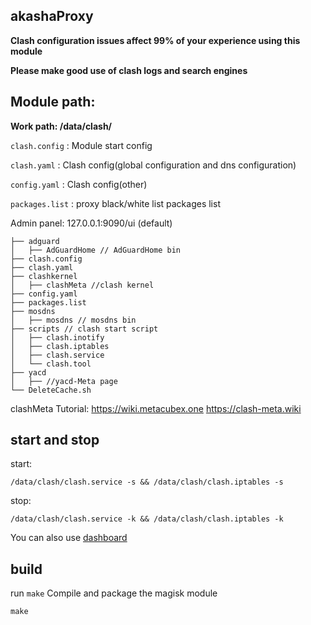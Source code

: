 ## akashaProxy

**Clash configuration issues affect 99% of your experience using this module**

**Please make good use of clash logs and search engines**

## Module path:

**Work path: /data/clash/**

`clash.config` : Module start config

`clash.yaml` : Clash config(global configuration and dns configuration)

`config.yaml` : Clash config(other)

`packages.list` : proxy black/white list packages list

Admin panel: 127.0.0.1:9090/ui (default)


```
├── adguard
│   ├── AdGuardHome // AdGuardHome bin
├── clash.config
├── clash.yaml
├── clashkernel
│   ├── clashMeta //clash kernel
├── config.yaml
├── packages.list
├── mosdns
│   ├── mosdns // mosdns bin
├── scripts // clash start script
│   ├── clash.inotify
│   ├── clash.iptables
│   ├── clash.service
│   └── clash.tool 
├── yacd
│   ├── //yacd-Meta page
└── DeleteCache.sh
```

clashMeta Tutorial:
https://wiki.metacubex.one
https://clash-meta.wiki

## start and stop

start:
```
/data/clash/clash.service -s && /data/clash/clash.iptables -s
```

stop:
```
/data/clash/clash.service -k && /data/clash/clash.iptables -k
```

You can also use [dashboard](https://t.me/MagiskChangeKing)

## build

run `make` Compile and package the magisk module
```
make
```
